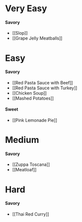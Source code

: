 # Very Easy

#### Savory
- [[Slop]]
- [[Grape Jelly Meatballs]]
# Easy

#### Savory
- [[Red Pasta Sauce with Beef]]
- [[Red Pasta Sauce with Turkey]]
- [[Chicken Soup]]
- [[Mashed Potatoes]]
#### Sweet
- [[Pink Lemonade Pie]]
# Medium

#### Savory
- [[Zuppa Toscana]]
- [[Meatloaf]]
# Hard

#### Savory
- [[Thai Red Curry]]
